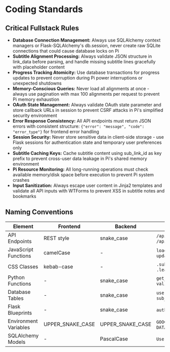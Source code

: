 # Coding Standards

## Critical Fullstack Rules

- **Database Connection Management:** Always use SQLAlchemy context managers or Flask-SQLAlchemy's db.session, never create raw SQLite connections that could cause database locks on Pi
- **Subtitle Alignment Processing:** Always validate JSON structure in link_data before parsing, and handle missing subtitle lines gracefully with placeholder content
- **Progress Tracking Atomicity:** Use database transactions for progress updates to prevent corruption during Pi power interruptions or unexpected shutdowns  
- **Memory-Conscious Queries:** Never load all alignments at once - always use pagination with max 100 alignments per request to prevent Pi memory exhaustion
- **OAuth State Management:** Always validate OAuth state parameter and store callback URLs in session to prevent CSRF attacks in Pi's simplified security environment
- **Error Response Consistency:** All API endpoints must return JSON errors with consistent structure: `{"error": "message", "code": "error_type"}` for frontend error handling
- **Session Security:** Never store sensitive data in client-side storage - use Flask sessions for authentication state and temporary user preferences only
- **Subtitle Caching Keys:** Cache subtitle content using sub_link_id as key prefix to prevent cross-user data leakage in Pi's shared memory environment
- **Pi Resource Monitoring:** All long-running operations must check available memory/disk space before execution to prevent Pi system crashes
- **Input Sanitization:** Always escape user content in Jinja2 templates and validate all API inputs with WTForms to prevent XSS in subtitle notes and bookmarks

## Naming Conventions

| Element | Frontend | Backend | Example |
|---------|----------|---------|---------|
| API Endpoints | REST style | snake_case | `/api/subtitles/123`, `/api/user_progress` |
| JavaScript Functions | camelCase | - | `loadSubtitleAlignments()`, `updateProgress()` |
| CSS Classes | kebab-case | - | `.subtitle-display`, `.learning-progress` |
| Python Functions | - | snake_case | `get_alignment_data()`, `validate_user_access()` |
| Database Tables | - | snake_case | `user_progress`, `sub_link_lines` |
| Flask Blueprints | - | snake_case | `auth_bp`, `subtitle_api_bp` |
| Environment Variables | UPPER_SNAKE_CASE | UPPER_SNAKE_CASE | `GOOGLE_CLIENT_ID`, `DATABASE_URL` |
| SQLAlchemy Models | - | PascalCase | `UserProgress`, `SubLinkLine` |
